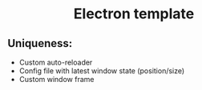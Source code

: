 # <p align="center">Electron template
## Uniqueness:
* Custom auto-reloader
* Config file with latest window state (position/size)
* Custom window frame